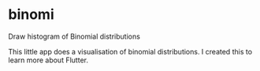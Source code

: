 # binomi

Draw histogram of Binomial distributions

This little app does a visualisation of binomial distributions.
I created this to learn more about Flutter.
